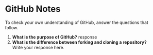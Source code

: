 # GitHub Notes

To check your own understanding of GitHub, answer the questions that follow.

1. **What is the purpose of GitHub?** response
1. **What is the difference between forking and cloning a repository?** Write your response here.